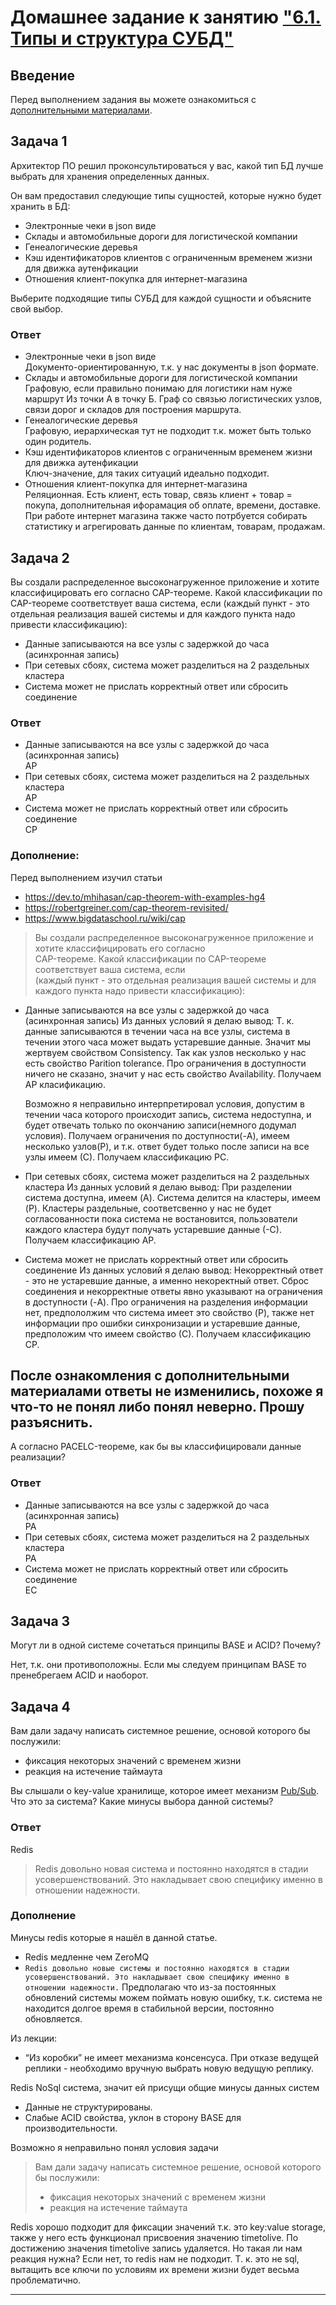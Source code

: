 # Домашнее задание к занятию ["6.1. Типы и структура СУБД"](https://github.com/netology-code/virt-homeworks/blob/virt-11/06-db-01-basics/README.md)

## Введение

Перед выполнением задания вы можете ознакомиться с 
[дополнительными материалами](https://github.com/netology-code/virt-homeworks/tree/master/additional/README.md).

## Задача 1

Архитектор ПО решил проконсультироваться у вас, какой тип БД 
лучше выбрать для хранения определенных данных.

Он вам предоставил следующие типы сущностей, которые нужно будет хранить в БД:

- Электронные чеки в json виде
- Склады и автомобильные дороги для логистической компании
- Генеалогические деревья
- Кэш идентификаторов клиентов с ограниченным временем жизни для движка аутенфикации
- Отношения клиент-покупка для интернет-магазина

Выберите подходящие типы СУБД для каждой сущности и объясните свой выбор.

### Ответ
- Электронные чеки в json виде  
Документо-ориентированную, т.к. у нас документы в json формате.
- Склады и автомобильные дороги для логистической компании  
Графовую, если правильно понимаю для логистики нам нуже маршрут Из точки А в точку Б. Граф со связью логистических узлов, связи дорог и складов для построения маршрута.
- Генеалогические деревья  
Графовую, иерархическая тут не подходит т.к. может быть только один родитель.
- Кэш идентификаторов клиентов с ограниченным временем жизни для движка аутенфикации  
Ключ-значение, для таких ситуаций идеально подходит.
- Отношения клиент-покупка для интернет-магазина  
Реляционная. Есть клиент, есть товар, связь клиент + товар = покупа, дополнительная ифорамация об оплате, времени, доставке.
При работе интернет магазина также часто потрбуется собирать статистику и агрегировать данные по клиентам, товарам, продажам.

## Задача 2

Вы создали распределенное высоконагруженное приложение и хотите классифицировать его согласно 
CAP-теореме. Какой классификации по CAP-теореме соответствует ваша система, если 
(каждый пункт - это отдельная реализация вашей системы и для каждого пункта надо привести классификацию):

- Данные записываются на все узлы с задержкой до часа (асинхронная запись)
- При сетевых сбоях, система может разделиться на 2 раздельных кластера
- Система может не прислать корректный ответ или сбросить соединение

### Ответ
- Данные записываются на все узлы с задержкой до часа (асинхронная запись)  
AP
- При сетевых сбоях, система может разделиться на 2 раздельных кластера  
AP
- Система может не прислать корректный ответ или сбросить соединение  
CP

### Дополнение:
Перед выполнением изучил статьи
- https://dev.to/mhihasan/cap-theorem-with-examples-hg4
- https://robertgreiner.com/cap-theorem-revisited/
- https://www.bigdataschool.ru/wiki/cap

>Вы создали распределенное высоконагруженное приложение и хотите классифицировать его согласно  
CAP-теореме. Какой классификации по CAP-теореме соответствует ваша система, если  
(каждый пункт - это отдельная реализация вашей системы и для каждого пункта надо привести классификацию):  

- Данные записываются на все узлы с задержкой до часа (асинхронная запись)
    Из данных условий я делаю вывод:
    Т. к. данные записываются в течении часа на все узлы, система в течении этого часа может выдать устаревшие данные. Значит мы жертвуем свойством Consistency. Так как узлов несколько у нас есть свойство Parition tolerance. Про ограничения в доступности ничего не сказано, значит у нас есть свойство Availability. Получаем AP класификацию.

    Возможно я неправильно интерпретировал условия, допустим в течении часа которого происходит запись, система недоступна, и будет отвечать только по окончанию записи(немного додумал условия). Получаем ограничения по доступности(-A), имеем несколько узлов(P), и т.к. ответ будет только после записи на все узлы имеем (С). Получаем классификацию PC.

- При сетевых сбоях, система может разделиться на 2 раздельных кластера
    Из данных условий я делаю вывод:
    При разделении система доступна, имеем (A). Система делится на кластеры, имеем (P). Кластеры раздельные, соответсвенно у нас не будет согласованности пока система не востановится, пользователи каждого кластера будут получать устаревшие данные (-С). Получаем классификацию AP.

- Система может не прислать корректный ответ или сбросить соединение
    Из данных условий я делаю вывод:
    Некорректный ответ - это не устаревшие данные, а именно некоректный ответ. Сброс соединения и некорректные ответы явно указывают на ограничения в доступности (-A). Про ограничения на разделения информации нет, предпололжим что система имеет это свойство (P), также нет информации про ошибки синхронизации и устаревшие данные, предположим что имеем свойство (С). Получаем классификацию CP.

После ознакомления с дополнительными материалами ответы не изменились, похоже я что-то не понял либо понял неверно.
Прошу разъяснить.
---

А согласно PACELC-теореме, как бы вы классифицировали данные реализации?

### Ответ
- Данные записываются на все узлы с задержкой до часа (асинхронная запись)  
PA
- При сетевых сбоях, система может разделиться на 2 раздельных кластера  
PA
- Система может не прислать корректный ответ или сбросить соединение  
EC

## Задача 3

Могут ли в одной системе сочетаться принципы BASE и ACID? Почему?

Нет, т.к. они противоположны. Если мы следуем принципам BASE то пренебрегаем ACID и наоборот.

## Задача 4

Вам дали задачу написать системное решение, основой которого бы послужили:

- фиксация некоторых значений с временем жизни
- реакция на истечение таймаута

Вы слышали о key-value хранилище, которое имеет механизм [Pub/Sub](https://habr.com/ru/post/278237/). 
Что это за система? Какие минусы выбора данной системы?

### Ответ
Redis
> Redis довольно новая система и постоянно находятся в стадии усовершенствований. Это накладывает свою специфику именно в отношении надежности.

### Дополнение
Минусы redis которые я нашёл в данной статье.
- Redis медленне чем ZeroMQ
- `Redis довольно новые системы и постоянно находятся в стадии усовершенствований. Это накладывает свою специфику именно в отношении надежности.` Предполагаю что из-за постоянных обновлений системы можем поймать новую ошибку, т.к. система не находится долгое время в стабильной версии, постоянно обновляется.

Из лекции:
- “Из коробки” не имеет механизма консенсуса. При отказе ведущей реплики - необходимо вручную выбрать новую ведущую реплику.

Redis NoSql система, значит ей присущи общие минусы данных систем
- Данные не структурированы.
- Слабые ACID свойства, уклон в сторону BASE для производительности.

Возможно я неправильно понял условия задачи
>Вам дали задачу написать системное решение, основой которого бы послужили:
>- фиксация некоторых значений с временем жизни
>- реакция на истечение таймаута

Redis хорошо подходит для фиксации значений т.к. это key:value storage, также у него есть функционал присвоения значению timetolive. По достижению значения timetolive запись удаляется. Но такая ли нам реакция нужна? Если нет, то redis нам не подходит. Т. к. это не sql, вытащить все ключи по условиям их времени жизни будет весьма проблематично.

---
